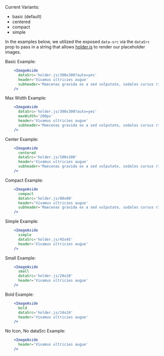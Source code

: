 Current Variants:
* basic (default)
* centered
* compact
* simple

In the examples below, we utilized the exposed `data-src` via the `dataSrc` prop to pass in a string that allows
[holder.js](https://www.npmjs.com/package/holderjs) to render our placeholder images.

Basic Example:

```jsx
    <ImageAside
      dataSrc='holder.js/300x300?auto=yes'
      header='Vivamus ultricies augue'
      subheader='Maecenas gravida ex a sed vulputate, sodales cursus risus blandit.'
    />
```

Max Width Example:

```jsx
    <ImageAside
      dataSrc='holder.js/300x300?auto=yes'
      maxWidth='200px'
      header='Vivamus ultricies augue'
      subheader='Maecenas gravida ex a sed vulputate, sodales cursus risus blandit.'
    />
```

Center Example:

```jsx
    <ImageAside
      centered
      dataSrc='holder.js/100x100'
      header='Vivamus ultricies augue'
      subheader='Maecenas gravida ex a sed vulputate, sodales cursus risus blandit.'
    />
```

Compact Example:

```jsx
    <ImageAside
      compact
      dataSrc='holder.js/80x80'
      header='Vivamus ultricies augue'
      subheader='Maecenas gravida ex a sed vulputate, sodales cursus risus blandit.'
    />
```


Simple Example:

```jsx
    <ImageAside
      simple
      dataSrc='holder.js/45x45'
      header='Vivamus ultricies augue'
    />
```

Small Example:

```jsx
    <ImageAside
      small
      dataSrc='holder.js/20x20'
      header='Vivamus ultricies augue'
    />
```

Bold Example:

```jsx
    <ImageAside
      bold
      dataSrc='holder.js/24x24'
      header='Vivamus ultricies augue'
    />
```

No Icon, No dataSrc Example:

```jsx
    <ImageAside
      header='Vivamus ultricies augue'
    />
```
